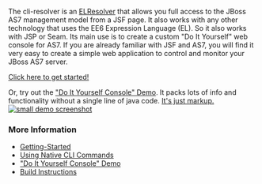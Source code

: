 The cli-resolver is an [ELResolver](http://docs.oracle.com/javaee/6/api/javax/el/ELResolver.html) that allows you full access to the JBoss AS7 management model from a JSF page.  It also works with any other technology that uses the EE6 Expression Language (EL).  So it also works with JSP or Seam.  Its main use is to create a custom "Do It Yourself" web console for AS7.  If you are already familiar with JSF and AS7, you will find it very easy to create a simple web application to control and monitor your JBoss AS7 server.

[Click here to get started!](https://github.com/ssilvert/cli-resolver/wiki/Getting-Started)

Or, try out the ["Do It Yourself Console" Demo](https://github.com/ssilvert/diycdemo).  It packs lots of info and functionality without a single line of java code.  [It's just markup.](https://github.com/ssilvert/diycdemo/blob/master/src/main/webapp/index.xhtml)  
[![small demo screenshot](https://raw.github.com/ssilvert/diycdemo/master/docs/images/smalldemoscreenshot.png)](https://github.com/ssilvert/diycdemo)

### More Information
* [Getting-Started](https://github.com/ssilvert/cli-resolver/wiki/Getting-Started)
* [Using Native CLI Commands](https://github.com/ssilvert/cli-resolver/wiki/Using-Native-CLI-Commands)
* ["Do It Yourself Console" Demo](https://github.com/ssilvert/diycdemo)
* [Build Instructions](https://github.com/ssilvert/cli-resolver/wiki/Build-Instructions)
